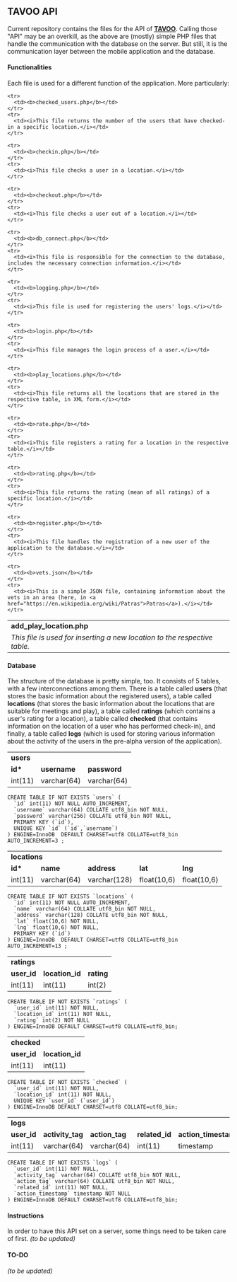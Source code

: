 ## TAVOO API
Current repository contains the files for the API of [**TAVOO**](https://github.com/gkffzs/TAVOO). Calling those "API" may be an overkill, as the above are (mostly) simple PHP files that handle the communication with the database on the server. But still, it is the communication layer between the mobile application and the database.

#### Functionalities
Each file is used for a different function of the application. More particularly:

<table>
    <tr>
      <td><b>add_play_location.php</b></td>
    </tr>
    <tr>
      <td><i>This file is used for inserting a new location to the respective table.</i></td>
    </tr>
    
    <tr>
      <td><b>checked_users.php</b></td>
    </tr>
    <tr>
      <td><i>This file returns the number of the users that have checked-in a specific location.</i></td>
    </tr>
    
    <tr>
      <td><b>checkin.php</b></td>
    </tr>
    <tr>
      <td><i>This file checks a user in a location.</i></td>
    </tr>
    
    <tr>
      <td><b>checkout.php</b></td>
    </tr>
    <tr>
      <td><i>This file checks a user out of a location.</i></td>
    </tr>
    
    <tr>
      <td><b>db_connect.php</b></td>
    </tr>
    <tr>
      <td><i>This file is responsible for the connection to the database, includes the necessary connection information.</i></td>
    </tr>
    
    <tr>
      <td><b>logging.php</b></td>
    </tr>
    <tr>
      <td><i>This file is used for registering the users' logs.</i></td>
    </tr>
    
    <tr>
      <td><b>login.php</b></td>
    </tr>
    <tr>
      <td><i>This file manages the login process of a user.</i></td>
    </tr>
    
    <tr>
      <td><b>play_locations.php</b></td>
    </tr>
    <tr>
      <td><i>This file returns all the locations that are stored in the respective table, in XML form.</i></td>
    </tr>
    
    <tr>
      <td><b>rate.php</b></td>
    </tr>
    <tr>
      <td><i>This file registers a rating for a location in the respective table.</i></td>
    </tr>
    
    <tr>
      <td><b>rating.php</b></td>
    </tr>
    <tr>
      <td><i>This file returns the rating (mean of all ratings) of a specific location.</i></td>
    </tr>
    
    <tr>
      <td><b>register.php</b></td>
    </tr>
    <tr>
      <td><i>This file handles the registration of a new user of the application to the database.</i></td>
    </tr>
    
    <tr>
      <td><b>vets.json</b></td>
    </tr>
    <tr>
      <td><i>This is a simple JSON file, containing information about the vets in an area (here, in <a href="https://en.wikipedia.org/wiki/Patras">Patras</a>).</i></td>
    </tr>
    
</table>

#### Database
The structure of the database is pretty simple, too. It consists of 5 tables, with a few interconnections among them. There is a table called **users** (that stores the basic information about the registered users), a table called **locations** (that stores the basic information about the locations that are suitable for meetings and play), a table called **ratings** (which contains a user's rating for a location), a table called **checked** (that contains information on the location of a user who has performed check-in), and finally, a table called **logs** (which is used for storing various information about the activity of the users in the pre-alpha version of the application).

<table>
    <tr>
      <td colspan='3'><b>users</b></td>
    </tr>
    <tr>
      <td><b>id*</b></td>
      <td><b>username</b></td>
      <td><b>password</b></td>
    </tr>
    <tr>
      <td>int(11)</td>
      <td>varchar(64)</td>
      <td>varchar(64)</td>
    </tr>
</table>

```mysql
CREATE TABLE IF NOT EXISTS `users` (
  `id` int(11) NOT NULL AUTO_INCREMENT,
  `username` varchar(64) COLLATE utf8_bin NOT NULL,
  `password` varchar(256) COLLATE utf8_bin NOT NULL,
  PRIMARY KEY (`id`),
  UNIQUE KEY `id` (`id`,`username`)
) ENGINE=InnoDB  DEFAULT CHARSET=utf8 COLLATE=utf8_bin AUTO_INCREMENT=3 ;
```

<table>
    <tr>
      <td colspan='5'><b>locations</b></td>
    </tr>
    <tr>
      <td><b>id*</b></td>
      <td><b>name</b></td>
      <td><b>address</b></td>
      <td><b>lat</b></td>
      <td><b>lng</b></td>
    </tr>
    <tr>
      <td>int(11)</td>
      <td>varchar(64)</td>
      <td>varchar(128)</td>
      <td>float(10,6)</td>
      <td>float(10,6)</td>
    </tr>
</table>

```mysql
CREATE TABLE IF NOT EXISTS `locations` (
  `id` int(11) NOT NULL AUTO_INCREMENT,
  `name` varchar(64) COLLATE utf8_bin NOT NULL,
  `address` varchar(128) COLLATE utf8_bin NOT NULL,
  `lat` float(10,6) NOT NULL,
  `lng` float(10,6) NOT NULL,
  PRIMARY KEY (`id`)
) ENGINE=InnoDB  DEFAULT CHARSET=utf8 COLLATE=utf8_bin AUTO_INCREMENT=13 ;
```

<table>
    <tr>
      <td colspan='3'><b>ratings</b></td>
    </tr>
    <tr>
      <td><b>user_id</b></td>
      <td><b>location_id</b></td>
      <td><b>rating</b></td>
    </tr>
    <tr>
      <td>int(11)</td>
      <td>int(11)</td>
      <td>int(2)</td>
    </tr>
</table>

```mysql
CREATE TABLE IF NOT EXISTS `ratings` (
  `user_id` int(11) NOT NULL,
  `location_id` int(11) NOT NULL,
  `rating` int(2) NOT NULL
) ENGINE=InnoDB DEFAULT CHARSET=utf8 COLLATE=utf8_bin;
```

<table>
    <tr>
      <td colspan='3'><b>checked</b></td>
    </tr>
    <tr>
      <td><b>user_id</b></td>
      <td><b>location_id</b></td>
    </tr>
    <tr>
      <td>int(11)</td>
      <td>int(11)</td>
    </tr>
</table>

```mysql
CREATE TABLE IF NOT EXISTS `checked` (
  `user_id` int(11) NOT NULL,
  `location_id` int(11) NOT NULL,
  UNIQUE KEY `user_id` (`user_id`)
) ENGINE=InnoDB DEFAULT CHARSET=utf8 COLLATE=utf8_bin;
```

<table>
    <tr>
      <td colspan='5'><b>logs</b></td>
    </tr>
    <tr>
      <td><b>user_id</b></td>
      <td><b>activity_tag</b></td>
      <td><b>action_tag</b></td>
      <td><b>related_id</b></td>
      <td><b>action_timestamp</b></td>
    </tr>
    <tr>
      <td>int(11)</td>
      <td>varchar(64)</td>
      <td>varchar(64)</td>
      <td>int(11)</td>
      <td>timestamp</td>
    </tr>
</table>

```mysql
CREATE TABLE IF NOT EXISTS `logs` (
  `user_id` int(11) NOT NULL,
  `activity_tag` varchar(64) COLLATE utf8_bin NOT NULL,
  `action_tag` varchar(64) COLLATE utf8_bin NOT NULL,
  `related_id` int(11) NOT NULL,
  `action_timestamp` timestamp NOT NULL
) ENGINE=InnoDB DEFAULT CHARSET=utf8 COLLATE=utf8_bin;
```

#### Instructions
In order to have this API set on a server, some things need to be taken care of first. *(to be updated)*

#### TO-DO
*(to be updated)*
